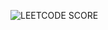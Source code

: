 
![LEETCODE SCORE](https://github.com/2020131024/2020131024-python-programming/assets/171403642/122a948c-c4a5-4f60-bfa5-1caf1e494051)
